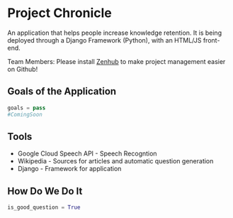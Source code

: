 # Project Chronicle

An application that helps people increase knowledge retention.
It is being deployed through a Django Framework (Python), with an HTML/JS front-end. 

Team Members: Please install [Zenhub](https://www.zenhub.com/) to make project management easier on Github!

## Goals of the Application

```python
goals = pass 
#ComingSoon 
```

## Tools

* Google Cloud Speech API - Speech Recogntion
* Wikipedia - Sources for articles and automatic question generation
* Django - Framework for application

## How Do We Do It

```python
is_good_question = True
```
